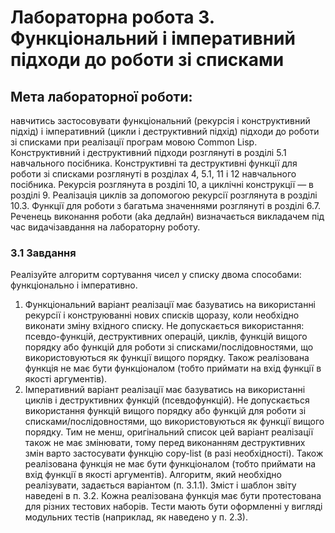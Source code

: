 # Лабораторна робота 3. Функціональний і імперативний підходи до роботи зі списками
## Мета лабораторної роботи: 
навчитись застосовувати функціональний (рекурсія і конструктивний підхід) і імперативний (цикли і деструктивний підхід) підходи до роботи зі списками при реалізації програм мовою Common Lisp.
Конструктивний і деструктивний підходи розглянуті в розділі 5.1 навчального посібника.
Конструктивні та деструктивні функції для роботи зі списками розглянуті в розділах 4, 5.1, 11 і 12 навчального посібника. Рекурсія розглянута в розділі 10, а циклічні конструкції — в розділі 9. 
Реалізація циклів за допомогою рекурсії розглянута в розділі 10.3. Функції для роботи з багатьма значеннями розглянуті в розділі 6.7.
Реченець виконання роботи (aka дедлайн) визначається викладачем під час видачізавдання на лабораторну роботу.
### 3.1 Завдання
Реалізуйте алгоритм сортування чисел у списку двома способами: функціонально і
імперативно.
1. Функціональний варіант реалізації має базуватись на використанні рекурсії і
конструюванні нових списків щоразу, коли необхідно виконати зміну вхідного списку.
Не допускається використання: псевдо-функцій, деструктивних операцій, циклів,
функцій вищого порядку або функцій для роботи зі списками/послідовностями, що
використовуються як функції вищого порядку. Також реалізована функція не має
бути функціоналом (тобто приймати на вхід функції в якості аргументів).
2. Імперативний варіант реалізації має базуватись на використанні циклів і
деструктивних функцій (псевдофункцій). Не допускається використання функцій
вищого порядку або функцій для роботи зі списками/послідовностями, що
використовуються як функції вищого порядку. Тим не менш, оригінальний список
цей варіант реалізації також не має змінювати, тому перед виконанням
деструктивних змін варто застосувати функцію copy-list (в разі необхідності).
Також реалізована функція не має бути функціоналом (тобто приймати на вхід
функції в якості аргументів).
Алгоритм, який необхідно реалізувати, задається варіантом (п. 3.1.1). Зміст і шаблон звіту
наведені в п. 3.2.
Кожна реалізована функція має бути протестована для різних тестових наборів. Тести
мають бути оформленні у вигляді модульних тестів (наприклад, як наведено у п. 2.3).
